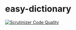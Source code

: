 # easy-dictionary

[![Scrutinizer Code Quality](https://scrutinizer-ci.com/g/maxistua/easy-dictionary/badges/quality-score.png?b=master)](https://scrutinizer-ci.com/g/maxistua/easy-dictionary/?branch=master)